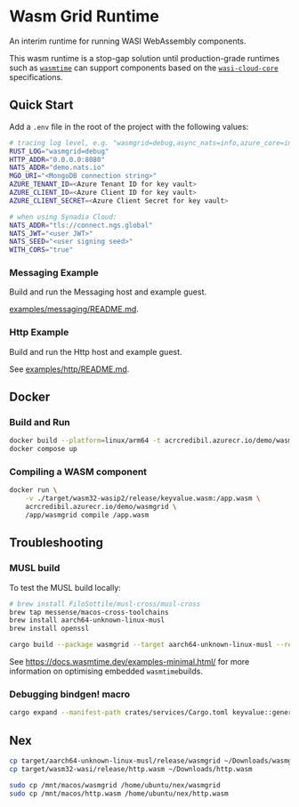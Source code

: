 # Wasm Grid Runtime

An interim runtime for running WASI WebAssembly components.

This wasm runtime is a stop-gap solution until production-grade runtimes such as [`wasmtime`](https://github.com/bytecodealliance/wasmtime)
can support components based on the [`wasi-cloud-core`](https://github.com/WebAssembly/wasi-cloud-core) specifications.

## Quick Start

Add a `.env` file in the root of the project with the following values:

```bash
# tracing log level, e.g. "wasmgrid=debug,async_nats=info,azure_core=info"
RUST_LOG="wasmgrid=debug" 
HTTP_ADDR="0.0.0.0:8080"
NATS_ADDR="demo.nats.io"
MGO_URI="<MongoDB connection string>"
AZURE_TENANT_ID=<Azure Tenant ID for key vault>
AZURE_CLIENT_ID=<Azure Client ID for key vault>
AZURE_CLIENT_SECRET=<Azure Client Secret for key vault>

# when using Synadia Cloud:
NATS_ADDR="tls://connect.ngs.global"
NATS_JWT="<user JWT>"
NATS_SEED="<user signing seed>"
WITH_CORS="true"
```

### Messaging Example

Build and run the Messaging host and example guest.

[examples/messaging/README.md](examples/messaging/README.md).

### Http Example

Build and run the Http host and example guest.

See [examples/http/README.md](examples/http/README.md).

## Docker

### Build and Run

```bash
docker build --platform=linux/arm64 -t acrcredibil.azurecr.io/demo/wasmgrid .
docker compose up
```

### Compiling a WASM component

```bash
docker run \
	-v ./target/wasm32-wasip2/release/keyvalue.wasm:/app.wasm \
	acrcredibil.azurecr.io/demo/wasmgrid \
	/app/wasmgrid compile /app.wasm
```

## Troubleshooting

### MUSL build

To test the MUSL build locally:

```bash
# brew install FiloSottile/musl-cross/musl-cross
brew tap messense/macos-cross-toolchains
brew install aarch64-unknown-linux-musl
brew install openssl
```

```bash
cargo build --package wasmgrid --target aarch64-unknown-linux-musl --release
```

See <https://docs.wasmtime.dev/examples-minimal.html/> for more information on 
optimising embedded `wasmtime`builds.

### Debugging bindgen! macro

```bash
cargo expand --manifest-path crates/services/Cargo.toml keyvalue::generated > expanded.rs
```

## Nex

```bash
cp target/aarch64-unknown-linux-musl/release/wasmgrid ~/Downloads/wasmgrid
cp target/wasm32-wasi/release/http.wasm ~/Downloads/http.wasm

sudo cp /mnt/macos/wasmgrid /home/ubuntu/nex/wasmgrid
sudo cp /mnt/macos/http.wasm /home/ubuntu/nex/http.wasm

```